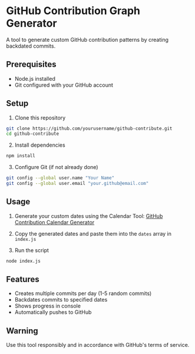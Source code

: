 # GitHub Contribution Graph Generator

A tool to generate custom GitHub contribution patterns by creating backdated commits.

## Prerequisites

- Node.js installed
- Git configured with your GitHub account

## Setup

1. Clone this repository

```bash
git clone https://github.com/yourusername/github-contribute.git
cd github-contribute
```

2. Install dependencies

```bash
npm install
```

3. Configure Git (if not already done)

```bash
git config --global user.name "Your Name"
git config --global user.email "your.github@email.com"
```

## Usage

1. Generate your custom dates using the Calendar Tool:
   [GitHub Contribution Calendar Generator](https://lanceyrj.github.io/contirbute-calendar/)

2. Copy the generated dates and paste them into the `dates` array in `index.js`

3. Run the script

```bash
node index.js
```

## Features

- Creates multiple commits per day (1-5 random commits)
- Backdates commits to specified dates
- Shows progress in console
- Automatically pushes to GitHub

## Warning

Use this tool responsibly and in accordance with GitHub's terms of service.
